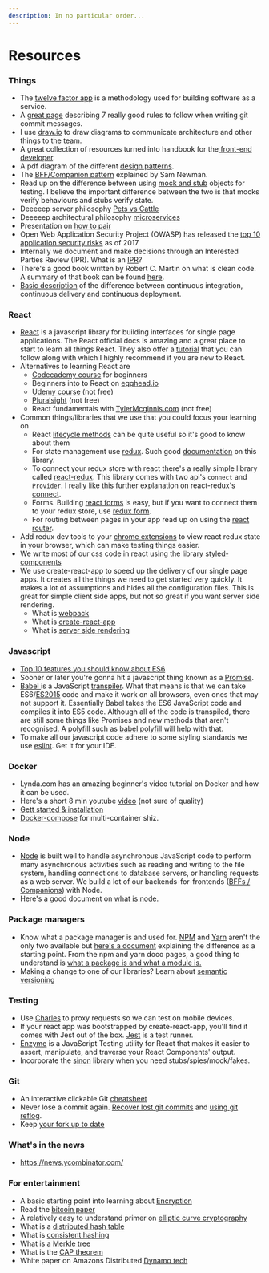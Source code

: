 ```yaml
---
description: In no particular order...
---
```


# Resources

### Things

* The [twelve factor app](https://12factor.net/) is a methodology used for building software as a service.
* A [great page](https://chris.beams.io/posts/git-commit/#seven-rules) describing 7 really good rules to follow when writing git commit messages.
* I use [draw.io](https://www.draw.io/) to draw diagrams to communicate architecture and other things to the team.
* A great collection of resources turned into handbook for the[ front-end developer](https://frontendmasters.com/books/front-end-handbook/2018/).
* A pdf diagram of the different [design patterns](http://www.mcdonaldland.info/files/designpatterns/designpatternscard.pdf).
* The [BFF/Companion pattern](https://samnewman.io/patterns/architectural/bff/) explained by Sam Newman.
* Read up on the difference between using [mock and stub](https://martinfowler.com/articles/mocksArentStubs.html) objects for testing. I believe the important difference between the two is that mocks verify behaviours and stubs verify state.
* Deeeeep server philosophy [Pets vs Cattle](https://www.engineyard.com/blog/pets-vs-cattle)
* Deeeeep architectural philosophy [microservices](https://martinfowler.com/articles/microservices.html)
* Presentation on [how to pair](https://community.rea-group.com/docs/DOC-62392-pairingpresopdf)
* Open Web Application Security Project \(OWASP\) has released the [top 10 application security risks](https://www.owasp.org/index.php/Top_10-2017_Top_10) as of 2017
* Internally we document and make decisions through an Interested Parties Review \(IPR\). What is an [IPR](https://community.rea-group.com/docs/DOC-47219-interested-parties-review)?
* There's a good book written by Robert C. Martin on what is clean code. A summary of that book can be found [here](https://gist.github.com/wojteklu/73c6914cc446146b8b533c0988cf8d29).
* [Basic description](https://github.com/lichstars/party/blob/master/continous-delivery.md) of the difference between continuous integration, continuous delivery and continuous deployment.

### React

* [React](https://reactjs.org/docs/hello-world.html) is a javascript library for building interfaces for single page applications. The React official docs is amazing and a great place to start to learn all things React. They also offer a [tutorial](https://reactjs.org/tutorial/tutorial.html) that you can follow along with which I highly recommend if you are new to React.
* Alternatives to learning React are
  * [Codecademy course](https://www.codecademy.com/learn/react-101) for beginners
  * Beginners into to React on [egghead.io](https://egghead.io/courses/the-beginner-s-guide-to-react)
  * [Udemy course](https://www.udemy.com/react-redux/learn/v4/content) \(not free\)
  * [Pluralsight](https://app.pluralsight.com/library/courses/react-big-picture/table-of-contents) \(not free\)
  * React fundamentals with [TylerMcginnis.com](https://tylermcginnis.com/courses/react-fundamentals/) \(not free\)
* Common things/libraries that we use that you could focus your learning on
  * React [lifecycle methods](https://reactjs.org/docs/react-component.html) can be quite useful so it's good to know about them
  * For state management use [redux](https://redux.js.org/).  Such good [documentation](https://redux.js.org/introduction) on this library.
  * To connect your redux store with react there's a really simple library called [react-redux](https://github.com/reactjs/react-redux). This library comes with two api's `connect` and `Provider`. I really like this further explanation on react-redux's [connect](https://www.sohamkamani.com/blog/2017/03/31/react-redux-connect-explained/).
  * Forms. Building [react forms](https://reactjs.org/docs/forms.html) is easy, but if you want to connect them to your redux store, use [redux form](https://redux-form.com/7.3.0/docs/gettingstarted.md/).
  * For routing between pages in your app read up on using the [react router](https://reacttraining.com/react-router/core/guides/philosophy).
* Add redux dev tools to your [chrome extensions](https://github.com/zalmoxisus/redux-devtools-extension) to view react redux state in your browser, which can make testing things easier.
* We write most of our css code in react using the library [styled-components](https://github.com/styled-components/styled-components)
* We use create-react-app to speed up the delivery of our single page apps. It creates all the things we need to get started very quickly. It makes a lot of assumptions and hides all the configuration files. This is great for simple client side apps, but not so great if you want server side rendering.
  * What is [webpack](https://webpack.js.org/concepts/)
  * What is [create-react-app](https://github.com/facebook/create-react-app)
  * What is [server side rendering](https://medium.freecodecamp.org/demystifying-reacts-server-side-render-de335d408fe4)

### Javascript

* [Top 10 features you should know about ES6](https://webapplog.com/es6/)
* Sooner or later you're gonna hit a javascript thing known as a [Promise](https://scotch.io/tutorials/javascript-promises-for-dummies).
* [Babel ](https://babeljs.io/)is a JavaScript [transpiler](https://en.wikipedia.org/wiki/Source-to-source_compiler). What that means is that we can take ES6/[ES2015](https://babeljs.io/docs/learn-es2015/) code and make it work on all browsers, even ones that may not support it. Essentially Babel takes the ES6 JavaScript code and compiles it into ES5 code. Although all of the code is transpiled, there are still some things like Promises and new methods that aren't recognised. A polyfill such as [babel polyfill](https://babeljs.io/docs/usage/polyfill) will help with that.
* To make all our javascript code adhere to some styling standards we use [eslint](https://eslint.org/). Get it for your IDE.

### Docker

* Lynda.com has an amazing beginner's video tutorial on Docker and how it can be used.
* Here's a short 8 min youtube [video](https://www.youtube.com/watch?v=pGYAg7TMmp0) \(not sure of quality\)
* [Gett started & installation](https://docs.docker.com/get-started/#test-docker-installation)
* [Docker-compose](https://docs.docker.com/compose/overview/) for multi-container shiz.

### Node

* [Node](https://nodejs.org/) is built well to handle asynchronous JavaScript code to perform many asynchronous activities such as reading and writing to the file system, handling connections to database servers, or handling requests as a web server. We build a lot of our backends-for-frontends \([BFFs / Companions](https://samnewman.io/blog/2015/11/23/backends-for-frontends-a-microservice-pattern/)\) with Node.
* Here's a good document on [what is node](https://www.codecademy.com/articles/what-is-node).

### Package managers

* Know what a package manager is and used for. [NPM](https://docs.npmjs.com/getting-started/what-is-npm) and [Yarn](https://yarnpkg.com/en/) aren't the only two available but [here's a document](https://medium.com/@nikjohn/facebooks-yarn-vs-npm-is-yarn-really-better-1890b3ea6515) explaining the difference as a starting point. From the npm and yarn doco pages, a good thing to understand is [what a package is and what a module is.](https://docs.npmjs.com/getting-started/packages)
* Making a change to one of our libraries? Learn about [semantic versioning](https://docs.npmjs.com/getting-started/semantic-versioning)

### Testing

* Use [Charles](https://community.rea-group.com/docs/DOC-65919-testing-finx-in-native-apps-using-charles) to proxy requests so we can test on mobile devices. 
* If your react app was bootstrapped by create-react-app, you'll find it comes with Jest out of the box. [Jest](https://facebook.github.io/jest/docs/en/expect.html) is a test runner.
* [Enzyme](http://airbnb.io/enzyme/) is a JavaScript Testing utility for React that makes it easier to assert, manipulate, and traverse your React Components' output. 
* Incorporate the [sinon](http://sinonjs.org/) library when you need stubs/spies/mock/fakes.

### Git
* An interactive clickable Git [cheatsheet](http://ndpsoftware.com/git-cheatsheet.html)
* Never lose a commit again. [Recover lost git commits](http://effectif.com/git/recovering-lost-git-commits) and [using git reflog](https://www.atlassian.com/git/tutorials/rewriting-history/git-reflog).
* Keep [your fork up to date](https://gist.github.com/CristinaSolana/1885435)

### What's in the news
* https://news.ycombinator.com/

### For entertainment

* A basic starting point into learning about [Encryption](https://github.com/lichstars/party/blob/master/encryption.md)
* Read the [bitcoin paper](https://bitcoin.org/bitcoin.pdf)
* A relatively easy to understand primer on [elliptic curve cryptography](https://blog.cloudflare.com/a-relatively-easy-to-understand-primer-on-elliptic-curve-cryptography/)
* What is a [distributed hash table](https://en.wikipedia.org/wiki/Distributed_hash_table)
* What is [consistent hashing](https://en.wikipedia.org/wiki/Consistent_hashing)
* What is a [Merkle tree](https://en.wikipedia.org/wiki/Merkle_tree)
* What is the [CAP theorem](https://en.wikipedia.org/wiki/CAP_theorem)
* White paper on Amazons Distributed [Dynamo tech](https://www.allthingsdistributed.com/2007/10/amazons_dynamo.html)

